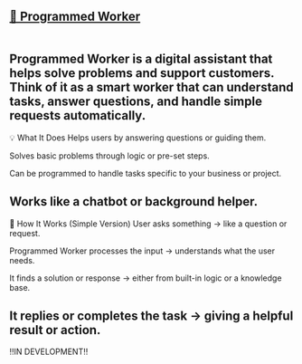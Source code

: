 <u>🧠 Programmed Worker</u> </br>
<br></br>
Programmed Worker is a digital assistant that helps solve problems and support customers. Think of it as a smart worker that can understand tasks, answer questions, and handle simple requests automatically.
--------------------------------------------------------------------------------------------------------------------------------

💡 What It Does
Helps users by answering questions or guiding them.

Solves basic problems through logic or pre-set steps.

Can be programmed to handle tasks specific to your business or project.

Works like a chatbot or background helper.
---------------------------------------------------------------------------------------------------------------------------------

🔧 How It Works (Simple Version)
User asks something → like a question or request.

Programmed Worker processes the input → understands what the user needs.

It finds a solution or response → either from built-in logic or a knowledge base.

It replies or completes the task → giving a helpful result or action.
---------------------------------------------------------------------------------------------------------------------------------

‼️IN DEVELOPMENT‼️



